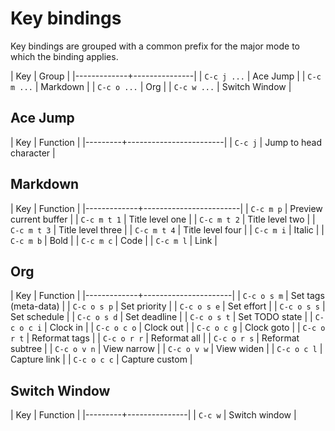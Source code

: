 # Key bindings #

Key bindings are grouped with a common prefix for the major mode to which the binding applies.

| Key         | Group         |
|-------------+---------------|
| `C-c j ...` | Ace Jump      |
| `C-c m ...` | Markdown      |
| `C-c o ...` | Org           |
| `C-c w ...` | Switch Window |

## Ace Jump ##

| Key     | Function               |
|---------+------------------------|
| `C-c j` | Jump to head character |


## Markdown ##

| Key         | Function               |
|-------------+------------------------|
| `C-c m p`   | Preview current buffer |
| `C-c m t 1` | Title level one        |
| `C-c m t 2` | Title level two        |
| `C-c m t 3` | Title level three      |
| `C-c m t 4` | Title level four       |
| `C-c m i`   | Italic                 |
| `C-c m b`   | Bold                   |
| `C-c m c`   | Code                   |
| `C-c m l`   | Link                   |

## Org ##

| Key         | Function             |
|-------------+----------------------|
| `C-c o s m` | Set tags (meta-data) |
| `C-c o s p` | Set priority         |
| `C-c o s e` | Set effort           |
| `C-c o s s` | Set schedule         |
| `C-c o s d` | Set deadline         |
| `C-c o s t` | Set TODO state       |
| `C-c o c i` | Clock in             |
| `C-c o c o` | Clock out            |
| `C-c o c g` | Clock goto           |
| `C-c o r t` | Reformat tags        |
| `C-c o r r` | Reformat all         |
| `C-c o r s` | Reformat subtree     |
| `C-c o v n` | View narrow          |
| `C-c o v w` | View widen           |
| `C-c o c l` | Capture link         |
| `C-c o c c` | Capture custom       |

## Switch Window ##

| Key     | Function      |
|---------+---------------|
| `C-c w` | Switch window |

